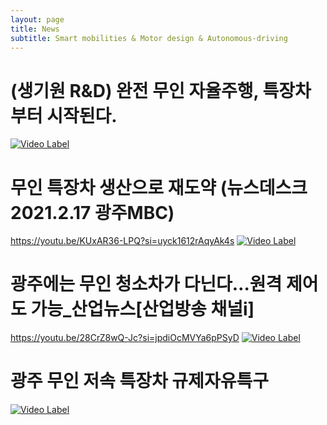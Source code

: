 ```yaml
---
layout: page
title: News
subtitle: Smart mobilities & Motor design & Autonomous-driving
---
```


# (생기원 R&D) 완전 무인 자율주행, 특장차부터 시작된다.
[![Video Label](http://img.youtube.com/vi/AxoPNb_xCFE/0.jpg)](https://youtu.be/AxoPNb_xCFE)


# 무인 특장차 생산으로 재도약 (뉴스데스크 2021.2.17 광주MBC)
https://youtu.be/KUxAR36-LPQ?si=uyck1612rAqyAk4s
[![Video Label](http://img.youtube.com/vi/KUxAR36-LPQ/0.jpg)](https://youtu.be/KUxAR36-LPQ)

# 광주에는 무인 청소차가 다닌다…원격 제어도 가능_산업뉴스[산업방송 채널i]
https://youtu.be/28CrZ8wQ-Jc?si=jpdiOcMVYa6pPSyD
[![Video Label](http://img.youtube.com/vi/28CrZ8wQ-Jc/0.jpg)](https://youtu.be/28CrZ8wQ-Jc)

# 광주 무인 저속 특장차 규제자유특구

[![Video Label](http://img.youtube.com/vi/XeODNwdiw7c/0.jpg)](https://youtu.be/XeODNwdiw7c)
